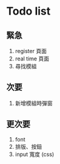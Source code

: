 # Todo list

## 緊急
1. register 頁面
2. real time 頁面
3. 尋找模組

## 次要
1. 新增模組時彈窗

## 更次要
1. font 
2. 排版、按鈕
3. input 寬度 (css)